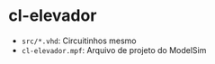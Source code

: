 # cl-elevador

- `src/*.vhd`: Circuitinhos mesmo
- `cl-elevador.mpf`: Arquivo de projeto do ModelSim
